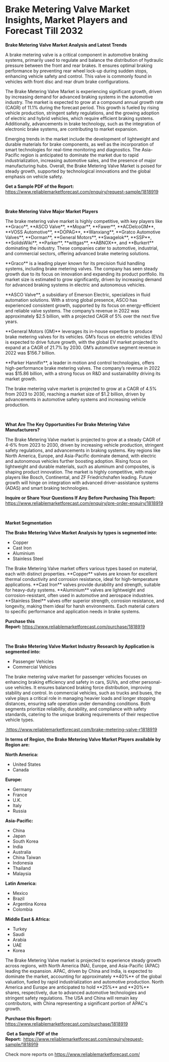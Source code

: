 <p><h1>Brake Metering Valve Market Insights, Market Players and Forecast Till 2032</h1></p><p><strong>Brake Metering Valve Market Analysis and Latest Trends</strong></p>
<p><p>A brake metering valve is a critical component in automotive braking systems, primarily used to regulate and balance the distribution of hydraulic pressure between the front and rear brakes. It ensures optimal braking performance by preventing rear wheel lock-up during sudden stops, enhancing vehicle safety and control. This valve is commonly found in vehicles with front disc and rear drum brake configurations.</p><p>The Brake Metering Valve Market is experiencing significant growth, driven by increasing demand for advanced braking systems in the automotive industry. The market is expected to grow at a compound annual growth rate (CAGR) of 11.1% during the forecast period. This growth is fueled by rising vehicle production, stringent safety regulations, and the growing adoption of electric and hybrid vehicles, which require efficient braking systems. Additionally, advancements in brake technology, such as the integration of electronic brake systems, are contributing to market expansion.</p><p>Emerging trends in the market include the development of lightweight and durable materials for brake components, as well as the incorporation of smart technologies for real-time monitoring and diagnostics. The Asia-Pacific region is anticipated to dominate the market due to rapid industrialization, increasing automotive sales, and the presence of major manufacturing hubs. Overall, the Brake Metering Valve Market is poised for steady growth, supported by technological innovations and the global emphasis on vehicle safety.</p></p>
<p><strong>Get a Sample PDF of the Report:&nbsp;</strong> <a href="https://www.reliablemarketforecast.com/enquiry/request-sample/1818919?utm_campaign=1108&utm_medium=2&utm_source=Github&utm_content=ia&utm_term=22012025&utm_id=brake-metering-valve">https://www.reliablemarketforecast.com/enquiry/request-sample/1818919</a></p>
<p>&nbsp;</p>
<p><strong>Brake Metering Valve Major Market Players</strong></p>
<p><p>The brake metering valve market is highly competitive, with key players like **Graco**, **ASCO Valve**, **Mopar**, **Fawer**, **ACDelcoGM**, **VOSS Automotive**, **DOPAG**, **Wanxiang**, **Gratco Automotive Valves**, **Dorman**, **General Motors**, **Swagelok**, **SSP**, **SolidsWiki**, **Parker**, **wittgas**, **ABNOX**, and **Burkert** dominating the industry. These companies cater to automotive, industrial, and commercial sectors, offering advanced brake metering solutions.</p><p>**Graco** is a leading player known for its precision fluid handling systems, including brake metering valves. The company has seen steady growth due to its focus on innovation and expanding its product portfolio. Its market size is estimated to grow significantly, driven by increasing demand for advanced braking systems in electric and autonomous vehicles.</p><p>**ASCO Valve**, a subsidiary of Emerson Electric, specializes in fluid automation solutions. With a strong global presence, ASCO has experienced consistent growth, supported by its focus on energy-efficient and reliable valve systems. The company’s revenue in 2022 was approximately $2.5 billion, with a projected CAGR of 5% over the next five years.</p><p>**General Motors (GM)** leverages its in-house expertise to produce brake metering valves for its vehicles. GM’s focus on electric vehicles (EVs) is expected to drive future growth, with the global EV market projected to expand at a CAGR of 21.7% by 2030. GM’s automotive segment revenue in 2022 was $156.7 billion.</p><p>**Parker Hannifin**, a leader in motion and control technologies, offers high-performance brake metering valves. The company’s revenue in 2022 was $15.86 billion, with a strong focus on R&D and sustainability driving its market growth.</p><p>The brake metering valve market is projected to grow at a CAGR of 4.5% from 2023 to 2030, reaching a market size of $1.2 billion, driven by advancements in automotive safety systems and increasing vehicle production.</p></p>
<p>&nbsp;</p>
<p><strong>What Are The Key Opportunities For Brake Metering Valve Manufacturers?</strong></p>
<p><p>The Brake Metering Valve market is projected to grow at a steady CAGR of 4-6% from 2023 to 2030, driven by increasing vehicle production, stringent safety regulations, and advancements in braking systems. Key regions like North America, Europe, and Asia-Pacific dominate demand, with electric and autonomous vehicles further boosting adoption. Rising focus on lightweight and durable materials, such as aluminum and composites, is shaping product innovation. The market is highly competitive, with major players like Bosch, Continental, and ZF Friedrichshafen leading. Future growth will hinge on integration with advanced driver-assistance systems (ADAS) and smart braking technologies.</p></p>
<p><strong>Inquire or Share Your Questions If Any Before Purchasing This Report:</strong> <a href="https://www.reliablemarketforecast.com/enquiry/pre-order-enquiry/1818919?utm_campaign=1108&utm_medium=2&utm_source=Github&utm_content=ia&utm_term=22012025&utm_id=brake-metering-valve">https://www.reliablemarketforecast.com/enquiry/pre-order-enquiry/1818919</a></p>
<p>&nbsp;</p>
<p><strong>Market Segmentation</strong></p>
<p><strong>The Brake Metering Valve Market Analysis by types is segmented into:</strong></p>
<p><ul><li>Copper</li><li>Cast Iron</li><li>Aluminium</li><li>Stainless Steel</li></ul></p>
<p><p>The Brake Metering Valve market offers various types based on material, each with distinct properties. **Copper** valves are known for excellent thermal conductivity and corrosion resistance, ideal for high-temperature applications. **Cast Iron** valves provide durability and strength, suitable for heavy-duty systems. **Aluminium** valves are lightweight and corrosion-resistant, often used in automotive and aerospace industries. **Stainless Steel** valves offer superior strength, corrosion resistance, and longevity, making them ideal for harsh environments. Each material caters to specific performance and application needs in brake systems.</p></p>
<p><strong>Purchase this Report:&nbsp;</strong><a href="https://www.reliablemarketforecast.com/purchase/1818919?utm_campaign=1108&utm_medium=2&utm_source=Github&utm_content=ia&utm_term=22012025&utm_id=brake-metering-valve">https://www.reliablemarketforecast.com/purchase/1818919</a></p>
<p>&nbsp;</p>
<p><strong>The Brake Metering Valve Market Industry Research by Application is segmented into:</strong></p>
<p><ul><li>Passenger Vehicles</li><li>Commercial Vehicles</li></ul></p>
<p><p>The brake metering valve market for passenger vehicles focuses on enhancing braking efficiency and safety in cars, SUVs, and other personal-use vehicles. It ensures balanced braking force distribution, improving stability and control. In commercial vehicles, such as trucks and buses, the valve plays a critical role in managing heavier loads and longer stopping distances, ensuring safe operation under demanding conditions. Both segments prioritize reliability, durability, and compliance with safety standards, catering to the unique braking requirements of their respective vehicle types.</p></p>
<p><a href="https://www.reliablemarketforecast.com/brake-metering-valve-r1818919?utm_campaign=1108&utm_medium=2&utm_source=Github&utm_content=ia&utm_term=22012025&utm_id=brake-metering-valve">&nbsp;https://www.reliablemarketforecast.com/brake-metering-valve-r1818919</a></p>
<p><strong>In terms of Region, the Brake Metering Valve Market Players available by Region are:</strong></p>
<p>
    <p> <strong> North America: </strong>
        <ul>
            <li>United States</li>
            <li>Canada</li>
        </ul>
        </p> 
    <p> <strong> Europe: </strong>
        <ul>
            <li>Germany</li>
            <li>France</li>
            <li>U.K.</li>
            <li>Italy</li>
            <li>Russia</li>
        </ul>
        </p> 
    <p> <strong> Asia-Pacific: </strong>
        <ul>
            <li>China</li>
            <li>Japan</li>
            <li>South Korea</li>
            <li>India</li>
            <li>Australia</li>
            <li>China Taiwan</li>
            <li>Indonesia</li>
            <li>Thailand</li>
            <li>Malaysia</li>
        </ul>
        </p> 
    <p> <strong> Latin America: </strong>
        <ul>
            <li>Mexico</li>
            <li>Brazil</li>
            <li>Argentina Korea</li>
            <li>Colombia</li>
        </ul>
        </p> 
    <p> <strong> Middle East & Africa: </strong>
        <ul>
            <li>Turkey</li>
            <li>Saudi</li>
            <li>Arabia</li>
            <li>UAE</li>
            <li>Korea</li>
        </ul>
    </p>
    </p>
<p><p>The Brake Metering Valve market is projected to experience steady growth across regions, with North America (NA), Europe, and Asia-Pacific (APAC) leading the expansion. APAC, driven by China and India, is expected to dominate the market, accounting for approximately **40%** of the global valuation, fueled by rapid industrialization and automotive production. North America and Europe are anticipated to hold **25%** and **20%** shares, respectively, due to advanced automotive technologies and stringent safety regulations. The USA and China will remain key contributors, with China representing a significant portion of APAC's growth.</p></p>
<p><strong>Purchase this Report: </strong><a href="https://www.reliablemarketforecast.com/purchase/1818919?utm_campaign=1108&utm_medium=2&utm_source=Github&utm_content=ia&utm_term=22012025&utm_id=brake-metering-valve">https://www.reliablemarketforecast.com/purchase/1818919</a></p>
<p>&nbsp;<strong>Get a Sample PDF of the Report:&nbsp;&nbsp;</strong><a href="https://www.reliablemarketforecast.com/enquiry/request-sample/1818919?utm_campaign=1108&utm_medium=2&utm_source=Github&utm_content=ia&utm_term=22012025&utm_id=brake-metering-valve">https://www.reliablemarketforecast.com/enquiry/request-sample/1818919</a></p>
<p><strong></strong></p>
<p>Check more reports on <a href="https://www.reliablemarketforecast.com/?utm_campaign=1108&utm_medium=2&utm_source=Github&utm_content=ia&utm_term=22012025&utm_id=brake-metering-valve">https://www.reliablemarketforecast.com/</a></p>